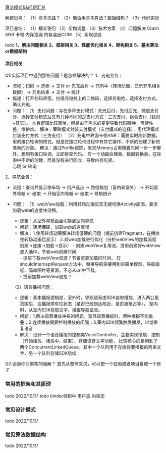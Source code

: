 [算法模式&&问题汇总](https://blog.csdn.net/u011250186/article/details/115607851)

解题思考：
    （1）基本思路？
    （2）能否用基本算法？数据结构？
    （3）代码实现

项目总结：
    （1）框架使用
    （2）架构调整
    （3）技术方案
    （4）问题解决 Crash ANR 卡顿 内存泄漏 内存溢出OOM
    （5）实现思路

todo 
**1、解决问题相关 2、框架相关  3、性能优化相关  4、架构相关   5、基本算法or数据结构**

#### 项目相关
    
Q1:实际项目中遇到那些问题？是怎样解决的？
1、充电业务：
- 流程：扫码 -> 选枪 -> 支付 or 先充后付 -> 充电中（转场动画，显示充电相关数据） -> 充电结束 -> 支付 -> 统计
- 描述：打开扫码界面，扫描充电桩上的二维码，选择充电枪，选择支付方式，确认充电，  
- 问题：
  （1）支付问题：存在多种支付模式：先充后付，先付后充，微信支付分，选择支付模式后又有几种不同的之支付方式：三方支付、组合支付（钱包+其它）。
    本身逻辑比较简单，但是由于需求的变更导致代码臃肿，可读性差，维护难。
   解决：策略模式封装支付模式（支付模式的选择），用代理模式封装支付方式（三方支付）
  （2）充电中界面卡顿ANR：需要实时刷新数据，用的接口轮询的模式。但是在接口轮询过程中有其它操作，不断的创建了新的类新的对象。
   解决：通过Profile跟踪，发现Memory占用随着时间一步一步攀升。想到有接口轮询，立即排查代码。
   有一个动画处理类、数据转换类，在轮询中不断的创建，而且没有进行回收，导致内存吃紧。  
   心跳 or  轮询 
  
2、导航业务：
- 流程：查询并显示停车场 -> 用户选点 -> 路径规划（室内和室外） -> 开始室外导航 or 结束 -> 开始室内导航 or 结束-> 导航统计
- 问题：
    （1）webView加载：利用转场动画实现无缝切换Activity画面。要求加载web的速度快流畅。
     - 逻辑：从室外导航画面切换到室内导航
     - 问题：转场僵硬，加载web的速度慢
     - 解决：1.使用转场动画解决转场僵硬的问题（提前创建Fragment，在播放完转场动画后显示）
            2.对web加载进行优化（分析webView的加载流程 创建->连接->加载->显示）
            - 创建webView复用池，提前创建好webView放入池中，节省web创建时间    
            - 提前下载webView资源？节省资源加载的时间，
              在shouldInterceptRequest方法中，替换导航需要用到的简单模型、导航指标、简单图片等资源，不必从url中下载。  
            - 提前加载webView链接？

    （2）语言播报问题：
     - 逻辑：基本播报逻辑是，室外时，导航语音由SDK自带播放，进入两公里范围后，会播报停车位状态（是否已经到达附近、是否被抢占等），
        室内时，从室内SDK获取文字，播报导航语音。
     - 问题：1.解决语音播放冲突的问题，室外语音播报时，两种播报不能重叠；2.连续播放需要控制播放的间隔；3.室内SDK频繁触发播发，过滤重复语音
     - 解决：设计一个语音播报的控制类VoiceController，主要实现播放、控制（开始播放、播放中、结束）、存储语音文字功能，
        比较核心的是用到了两个ConcurrentLinkedQueue，其中一个队列用于存放将要播报的两条文字，另一个队列存储SDK后续
   
Q2:谈谈你对架构的理解？
首先从整体来说，可以把一个应用或者项目看成一个房子

### 常用的框架和其原理
todo 2022/10/31
todo binder机制中 用户态 内核态

### 常见设计模式
todo 2022/10/31

### 常见算法数据结构
todo 2022/10/31


